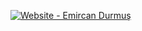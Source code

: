 [![Website - Emircan Durmuş](https://img.shields.io/badge/-YOU%20CAN%20CHECK%20THAT%20BY%20VISITING%20WEBSITE-blue?style=for-the-badge&logo=Mail.Ru&logoColor=white)](https://emircandurmus.com)

